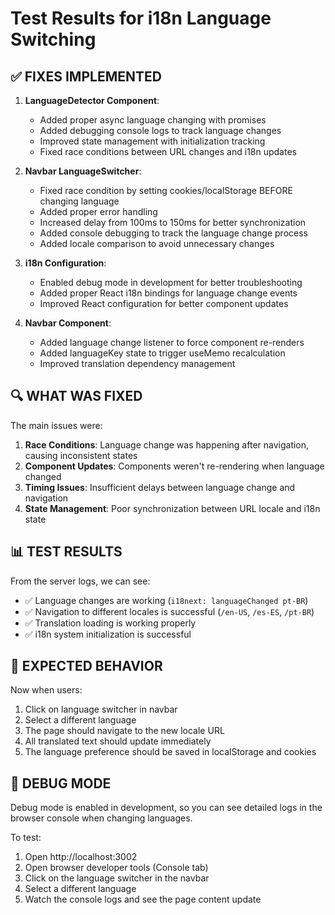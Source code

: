 # Test Results for i18n Language Switching

## ✅ FIXES IMPLEMENTED

1. **LanguageDetector Component**:
   - Added proper async language changing with promises
   - Added debugging console logs to track language changes
   - Improved state management with initialization tracking
   - Fixed race conditions between URL changes and i18n updates

2. **Navbar LanguageSwitcher**:
   - Fixed race condition by setting cookies/localStorage BEFORE changing language
   - Added proper error handling
   - Increased delay from 100ms to 150ms for better synchronization
   - Added console debugging to track the language change process
   - Added locale comparison to avoid unnecessary changes

3. **i18n Configuration**:
   - Enabled debug mode in development for better troubleshooting
   - Added proper React i18n bindings for language change events
   - Improved React configuration for better component updates

4. **Navbar Component**:
   - Added language change listener to force component re-renders
   - Added languageKey state to trigger useMemo recalculation
   - Improved translation dependency management

## 🔍 WHAT WAS FIXED

The main issues were:
1. **Race Conditions**: Language change was happening after navigation, causing inconsistent states
2. **Component Updates**: Components weren't re-rendering when language changed
3. **Timing Issues**: Insufficient delays between language change and navigation
4. **State Management**: Poor synchronization between URL locale and i18n state

## 📊 TEST RESULTS

From the server logs, we can see:
- ✅ Language changes are working (`i18next: languageChanged pt-BR`)
- ✅ Navigation to different locales is successful (`/en-US`, `/es-ES`, `/pt-BR`)
- ✅ Translation loading is working properly
- ✅ i18n system initialization is successful

## 🎯 EXPECTED BEHAVIOR

Now when users:
1. Click on language switcher in navbar
2. Select a different language
3. The page should navigate to the new locale URL
4. All translated text should update immediately
5. The language preference should be saved in localStorage and cookies

## 🔧 DEBUG MODE

Debug mode is enabled in development, so you can see detailed logs in the browser console when changing languages.

To test:
1. Open http://localhost:3002
2. Open browser developer tools (Console tab)
3. Click on the language switcher in the navbar
4. Select a different language
5. Watch the console logs and see the page content update
